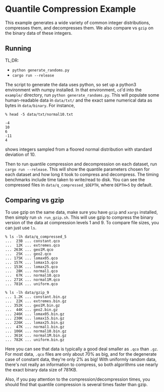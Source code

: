# Quantile Compression Example

This example generates a wide variety of common integer distributions,
compresses them, and decompresses them.
We also compare vs `gzip` on the binary data of these integers.

## Running

TL;DR:
* `python generate_randoms.py`
* `cargo run --release`

The script to generate the data uses python, so set up a python3
environment with numpy installed.
In that environment, `cd`'d into the `example/` directory, run
`python generate_randoms.py`.
This will populate some human-readable data in `data/txt/` and
the exact same numerical data as bytes in `data/binary`.
For instance,
```
% head -5 data/txt/normal10.txt

-4
10
6
-11
4
```
shows integers sampled from a floored normal distribution with standard
deviation of 10.

Then to run quantile compression and decompression on each dataset, run
`cargo run --release`.
This will show the quantile parameters chosen for each dataset and how long
it took to compress and decompress.
The timing benchmarks include time taken to write/read to disk.
You can see the compressed files in `data/q_compressed_$DEPTH`, where `DEPTH=5`
by default.

## Comparing vs gzip

To use gzip on the same data, make sure you have `gzip` and `xargs` installed,
then simply run `sh run_gzip.sh`.
This will use gzip to compress the binary version of the data at compression
levels 1 and 9.
To compare file sizes, you can just use `ls`.

```
% ls -lh data/q_compressed_5 
...  23B ... constant.qco
...  12K ... extremes.qco
... 263K ... geo1M.qco
...  25K ... geo2.qco
... 175K ... lomax05.qco
... 157K ... lomax15.qco
... 153K ... lomax25.qco
...  28K ... normal1.qco
...  67K ... normal10.qco
... 271K ... normal1M.qco
... 781K ... uniform.qco

% ls -lh data/gzip_9        
... 1.2K ... constant.bin.gz
...  22K ... extremes.bin.gz
... 352K ... geo1M.bin.gz
...  44K ... geo2.bin.gz
... 246K ... lomax05.bin.gz
... 230K ... lomax15.bin.gz
... 226K ... lomax25.bin.gz
...  47K ... normal1.bin.gz
... 106K ... normal10.bin.gz
... 361K ... normal1M.bin.gz
... 782K ... uniform.bin.gz
```

Here you can see that data is typically a good deal smaller
as `.qco` than `.gz`.
For most data, `.qco` files are only about 70% as big,
and for the degenerate case of constant data, 
they're only 2% as big!
With uniformly random data, there's not really an information to compress,
so both algorithms use nearly the exact binary data size of 781KB.

Also, if you pay attention to the compression/decompression times, you
should find that quantile compression is several times faster than gzip.
